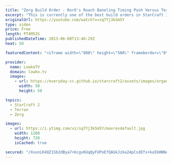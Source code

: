 ```yaml
---
title: "Zerg Build Order - RorO's Roach Baneling Timing Push Versus Terran (StarCraft 2 Heart of the Swarm)"
excerpt: "This is currently one of the best build orders in StarCraft II: Heart of the Swarm. I would highly suggest all Zerg players to try out this build order at least once versus a Terran that is going for a standard Reaper Expand or CC first. This build order is great versus Terran in the current metagame."
originalUrl: https://youtube.com/watch?v=sq7Yj3kSm5Y
type: video
price: Free
length: PT4M53S
publishedDateTime: 2013-06-08T13:46:29Z
heat: 50

featuredContent: "<iframe width=\"800\" height=\"500\" frameborder=\"0\" src=\"https://www.youtube.com/embed/sq7Yj3kSm5Y\" allow=\"accelerometer; autoplay; encrypted-media; gyroscope; picture-in-picture\" allowfullscreen></iframe>"

provider:
  name: LowkoTV
  domain: lowko.tv
  images:
    - url: https://everyday-cc.github.io/starcraft2/assets/images/organizations/lowko.tv-50x50.jpg
      width: 50
      height: 50

topics:
  - StarCraft 2
  - Terran
  - Zerg

images:
  - url: https://i.ytimg.com/vi/sq7Yj3kSm5Y/maxresdefault.jpg
    width: 1280
    height: 720
    isCached: true

secured: "/XvunLK4QZ1Sb2dBya7+6cgvKUqQyFUPoEfQAGkJzka24pCsdEfs+ka5bHNNAl9GRJILrDf4HUbs9GHnQ3sOSnvBX7Z9NEkvJhvE24MUra1l+QxQeLv03RXzpktiHqfefVPDQWNWop+VBdkwtoDyPH7b5sUoxLV9bO4c8+1cRfJB59HSL3e0es/2EXKmsojRQw10XJGlWC6SEbN7PiYzhF+eTcA5DygpnBP3P6Y5y41nWXn/v6bjLvNju6cn+Ja11vo+1B2jWAMCYtyhw5Nw+ME5H6cfzMTMl44mfP8VwFVIBG/OXopXX3D32YEZ4gEAEtpiXbS1o0s1dOrs0P7jzuf5qQEhnZOIu4BfjrF+8pwiWEAHX8dXZ9Y+dpQzWMu7VrM8B5rt7XVZ8U3mkj5FXIoTPdG0ORzhx3xu8MXVm10=;0HEuEMwXjeeuv+6bqjGNSg=="
---
```


